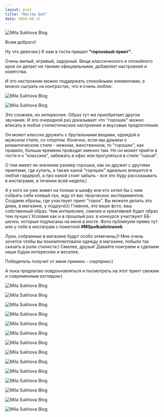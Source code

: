 ```yaml
---
layout: post
title: "Мистер Боб"
date: 2018-08-15
---
```

![Mila Sukhova Blog](/images/posts/2018-05-15/1.jpg)

Всем доброго!

Ну что девочки:) К нам в гости пришел **"гороховый принт".**

Очень милый, игривый, задорный. Вещи классического и спокойного кроя он делает не такими официальными, добавляет настроения и кокетства.

И это настроение можно поддержать спокойными элементами, а можно сыграть на контрастах, что я очень люблю.

![Mila Sukhova Blog](/images/posts/2018-05-15/2.jpg)

![Mila Sukhova Blog](/images/posts/2018-05-15/3.jpg)

Это сложнее, но интереснее. Образ тут же приобретает другое звучание. И это очередной раз доказывает что "горошек" можно вписать в любое стилистическое настроение и вкусовые предпочтения.

Он может классно дружить с брутальными вещами, одеждой в мужском стиле, со спортом. Конечно, если мы думаем о романтическом стиле - нежном, женственном, то "горошек", как правило, больше времени проводит именно там. Но он может прийти в гости и к "классике", забежать в офис или прогуляться в стиле "casual".

О том имеет ли значение размер горошка, как он дружит с другими принтами, где купить, а также какой "горошек" идеально впишется в любой гардероб, а про какой стоит забыть - все это буду рассказывать в инстаграме, в течении всей недели;)

А у кого он уже живет на полках в шкафу или кто хотел бы с ним собрать себе клевый лук, жду от вас творческих экспериментов. Создаем образы, где учаcтвует принт "горох". Вы можете делать это дома, в магазине, у подруги))) Главное, это ваше фото, ваш собственный образ. Чем интереснее, смелее и креативней будет образ тем лучше:) Условия как и в прошлый раз: в конкурсе участвуют ББ-шечки, которые подписаны на меня в инсте. Фото публикуем прямо тут или у себя в инстаграм с пометкой **#MSpolkadotsweek**

Луки, собранные в магазине будут особо отмечены;)! Мне очень хочется чтобы вы покомплектовали одежду в магазине, побыли так сказать в роли стилиста:) Смелее, друзья! Давайте поиграем и сделаем наши будни интереснее и веселее.

Победитель получит от меня прииииз - сюрприиз:)

А пока предлагаю повдохновляться и посмотреть на этот принт свежим и современным взглядом:)

![Mila Sukhova Blog](/images/posts/2018-05-15/4.jpg)

![Mila Sukhova Blog](/images/posts/2018-05-15/5.jpg)

![Mila Sukhova Blog](/images/posts/2018-05-15/6.jpg)

![Mila Sukhova Blog](/images/posts/2018-05-15/7.jpg)

![Mila Sukhova Blog](/images/posts/2018-05-15/8.jpg)

![Mila Sukhova Blog](/images/posts/2018-05-15/9.jpg)

![Mila Sukhova Blog](/images/posts/2018-05-15/10.jpg)

![Mila Sukhova Blog](/images/posts/2018-05-15/11.jpg)

![Mila Sukhova Blog](/images/posts/2018-05-15/12.jpg)

![Mila Sukhova Blog](/images/posts/2018-05-15/13.jpg)

![Mila Sukhova Blog](/images/posts/2018-05-15/14.jpg)

![Mila Sukhova Blog](/images/posts/2018-05-15/15.jpg)

![Mila Sukhova Blog](/images/posts/2018-05-15/16.jpg)

![Mila Sukhova Blog](/images/posts/2018-05-15/17.jpg)